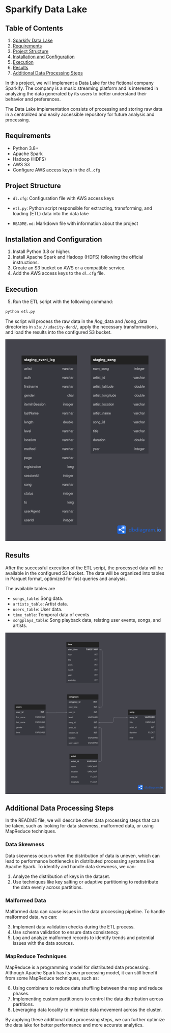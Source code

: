 # Sparkify Data Lake


## Table of Contents

1. [Sparkify Data Lake](#sparkify-data-lake)
2. [Requirements](#requirements)
3. [Project Structure](#project-structure)
4. [Installation and Configuration](#installation-and-configuration)
5. [Execution](#execution)
6. [Results](#results)
7. [Additional Data Processing Steps](#additional-data-processing-steps)

In this project, we will implement a Data Lake for the fictional company
Sparkify. The company is a music streaming platform and is interested in
analyzing the data generated by its users to better understand their behavior
and preferences.

The Data Lake implementation consists of processing and storing raw data in a
centralized and easily accessible repository for future analysis and processing.

## Requirements
 * Python 3.8+
 * Apache Spark
 * Hadoop (HDFS)
 * AWS S3
 * Configure AWS access keys in the `dl.cfg`

## Project Structure

* `dl.cfg`: Configuration file with AWS access keys
* `etl.py`: Python script responsible for extracting, transforming, and loading
 (ETL) data into the data lake

* `README.md`: Markdown file with information about the project

## Installation and Configuration

1. Install Python 3.8 or higher.
2. Install Apache Spark and Hadoop (HDFS) following the official instructions.
3. Create an S3 bucket on AWS or a compatible service.
4. Add the AWS access keys to the `dl.cfg` file.

## Execution

5. Run the ETL script with the following command:

```bash
python etl.py
```

The script will process the raw data in the /log_data and /song_data 
directories in `s3a://udacity-dend/`, apply the necessary transformations, and
load the results into the configured S3 bucket.

![Data Modeling Diagram](img/sparkify_staging_tables.png)

## Results

After the successful execution of the ETL script, the processed data will be
available in the configured S3 bucket. The data will be organized into tables
in Parquet format, optimized for fast queries and analysis.

The available tables are

* `songs_table`: Song data.
* `artists_table`: Artist data.
* `users_table`: User data.
* `time_table`: Temporal data of events
* `songplays_table`: Song playback data, relating user events, songs, and artists.

![Data Modeling Diagram](img/sparkify_star_schema.png)

## Additional Data Processing Steps

In the README file, we will describe other data processing steps that can be
taken, such as looking for data skewness, malformed data, or using MapReduce
techniques.

### Data Skewness

Data skewness occurs when the distribution of data is uneven, which can lead to
performance bottlenecks in distributed processing systems like Apache Spark. To
identify and handle data skewness, we can:

1. Analyze the distribution of keys in the dataset.
2. Use techniques like key salting or adaptive partitioning to redistribute the
data evenly across partitions.

### Malformed Data

Malformed data can cause issues in the data processing pipeline. To handle
malformed data, we can:

3. Implement data validation checks during the ETL process.
4. Use schema validation to ensure data consistency.
5. Log and analyze malformed records to identify trends and potential issues
with the data sources.

### MapReduce Techniques

MapReduce is a programming model for distributed data processing. Although
Apache Spark has its own processing model, it can still benefit from some 
MapReduce techniques, such as:

6. Using combiners to reduce data shuffling between the map and reduce phases.
7. Implementing custom partitioners to control the data distribution across
partitions.
8. Leveraging data locality to minimize data movement across the cluster.

By applying these additional data processing steps, we can further optimize the
data lake for better performance and more accurate analytics.